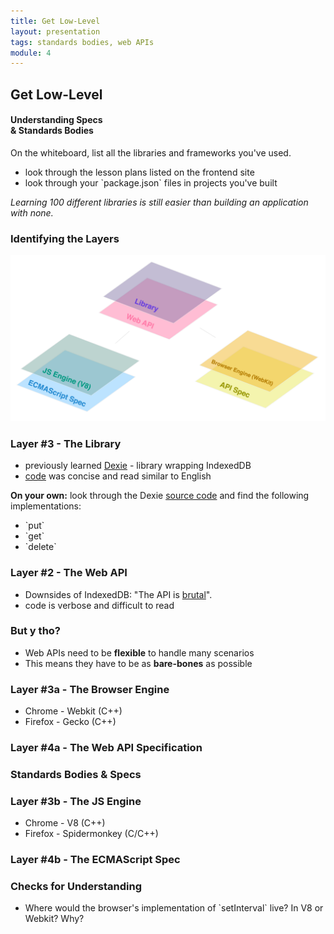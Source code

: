 ```yaml
---
title: Get Low-Level
layout: presentation
tags: standards bodies, web APIs
module: 4
---
```


<section>
  <h2>Get Low-Level</h2>
  <h4>Understanding Specs<br /> & Standards Bodies</h4>
</section>

<section>
<p>On the whiteboard, list all the libraries and frameworks you've used.</p>
<ul>
  <li>look through the lesson plans listed on the frontend site</li>
  <li>look through your `package.json` files in projects you've built</li>
</ul>
</section>

<section>
  <p><i>Learning 100 different libraries is still easier than building an application with none.</i></p>
</section>

<section>
  <h3>Identifying the Layers</h3>
  <img src="../../assets/images/lessons/get-low-level/low-level-layers.png" />
</section>

<section>
  <section>
    <h3>Layer #3 - The Library</h3>
    <ul>
      <li>previously learned <a href="http://dexie.org/">Dexie</a> - library wrapping IndexedDB</li>
      <li><a href="https://github.com/turingschool-examples/offline-news/blob/before-sync-lesson/public/indexedDB.js">code</a> was concise and read similar to English</li>
    </ul>
  </section>
  <section>
    <p><b>On your own:</b> look through the Dexie <a href="https://github.com/dfahlander/Dexie.js">source code</a> and find the following implementations:</p>
    <ul>
      <li>`put`</li>
      <li>`get`</li>
      <li>`delete`</li>
    </ul>
  </section>
</section>

<section>
  <h3>Layer #2 - The Web API</h3>
  <ul>
    <li>Downsides of IndexedDB: "The API is <a href="https://github.com/turingschool-examples/offline-news/blob/d6182e5e7858af7481ef41d534dbc5a5d8b717f0/public/indexedDB.js">brutal</a>".</li>
    <li>code is verbose and difficult to read</li>
  </ul>
</section>

<section>
  <h3>But y tho?</h3>
  <ul>
    <li>Web APIs need to be <b>flexible</b> to handle many scenarios</li>
    <li>This means they have to be as <b>bare-bones</b> as possible</li>
  </ul>
</section>

<section>
  <h3>Layer #3a - The Browser Engine</h3>
  <ul>
    <li>Chrome - Webkit (C++)</li>
    <li>Firefox - Gecko (C++)</li>
  </ul>
</section>

<section>
  <h3>Layer #4a - The Web API Specification</h3>
</section>

<section>
  <h3>Standards Bodies & Specs</h3>
</section>

<section>
  <h3>Layer #3b - The JS Engine</h3>
  <ul>
    <li>Chrome - V8 (C++)</li>
    <li>Firefox - Spidermonkey (C/C++)</li>
  </ul>
</section>

<section>
  <h3>Layer #4b - The ECMAScript Spec</h3>
</section>

<section>
  <h3>Checks for Understanding</h3>
  <ul>
    <li>Where would the browser's implementation of `setInterval` live? In V8 or Webkit? Why?</li>
  </ul>
</section>
